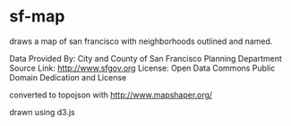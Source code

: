 # sf-map

draws a map of san francisco with neighborhoods outlined and named.

Data Provided By: City and County of San Francisco Planning Department
Source Link: http://www.sfgov.org
License: Open Data Commons Public Domain Dedication and License

converted to topojson with http://www.mapshaper.org/

drawn using d3.js
